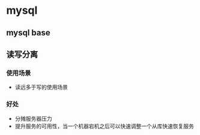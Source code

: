 # mysql

## mysql base

## 读写分离

### 使用场景
- 读远多于写的使用场景

### 好处
- 分摊服务器压力
- 提升服务的可用性，当一个机器宕机之后可以快速调整一个从库快速恢复服务

